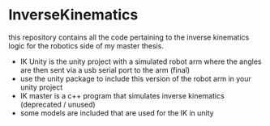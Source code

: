 # InverseKinematics

this repository contains all the code pertaining to the inverse kinematics logic for the robotics side of my master thesis. 

- IK Unity is the unity project with a simulated robot arm where the angles are then sent via a usb serial port to the arm (final)
- use the unity package to include this version of the robot arm in your unity project
- IK master is a c++ program that simulates inverse kinematics (deprecated / unused)
- some models are included that are used for the IK in unity
